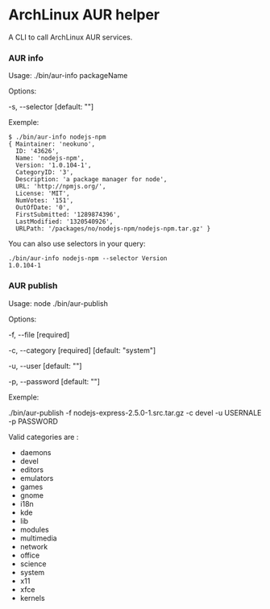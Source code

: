 ArchLinux AUR helper
====================

A CLI to call ArchLinux AUR services.

### AUR info

Usage: ./bin/aur-info packageName

Options:

  -s, --selector  [default: ""]

Exemple:

    $ ./bin/aur-info nodejs-npm
    { Maintainer: 'neokuno',
      ID: '43626',
      Name: 'nodejs-npm',
      Version: '1.0.104-1',
      CategoryID: '3',
      Description: 'a package manager for node',
      URL: 'http://npmjs.org/',
      License: 'MIT',
      NumVotes: '151',
      OutOfDate: '0',
      FirstSubmitted: '1289874396',
      LastModified: '1320540926',
      URLPath: '/packages/no/nodejs-npm/nodejs-npm.tar.gz' }


You can also use selectors in your query:

    ./bin/aur-info nodejs-npm --selector Version
    1.0.104-1


### AUR publish

Usage: node ./bin/aur-publish

Options:

  -f, --file      [required]

  -c, --category  [required]  [default: "system"]

  -u, --user      [default: ""]

  -p, --password  [default: ""]


Exemple:

./bin/aur-publish -f nodejs-express-2.5.0-1.src.tar.gz -c devel -u USERNALE -p PASSWORD

Valid categories are :

 * daemons
 * devel
 * editors
 * emulators
 * games
 * gnome
 * i18n
 * kde
 * lib
 * modules
 * multimedia
 * network
 * office
 * science
 * system
 * x11
 * xfce
 * kernels
